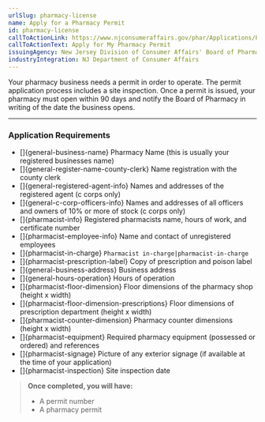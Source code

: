```yaml
---
urlSlug: pharmacy-license
name: Apply for a Pharmacy Permit
id: pharmacy-license
callToActionLink: https://www.njconsumeraffairs.gov/phar/Applications/Pharmacy-Permit-Application.pdf
callToActionText: Apply for My Pharmacy Permit
issuingAgency: New Jersey Division of Consumer Affairs' Board of Pharmacy
industryIntegration: NJ Department of Consumer Affairs
---
```


Your pharmacy business needs a permit in order to operate. The permit application process includes a site inspection. Once a permit is issued, your pharmacy must open within 90 days and notify the Board of Pharmacy in writing of the date the business opens.

---

### Application Requirements

- []{general-business-name} Pharmacy Name (this is usually your registered businesses name)
- []{general-register-name-county-clerk} Name registration with the county clerk
- []{general-registered-agent-info} Names and addresses of the registered agent (c corps only)
- []{general-c-corp-officers-info} Names and addresses of all officers and owners of 10% or more of stock (c corps only)
- []{pharmacist-info} Registered pharmacists name, hours of work, and certificate number
- []{pharmacist-employee-info} Name and contact of unregistered employees
- []{pharmacist-in-charge} `Pharmacist in-charge|pharmacist-in-charge`
- []{pharmacist-prescription-label} Copy of prescription and poison label
- []{general-business-address} Business address
- []{general-hours-operation} Hours of operation
- []{pharmacist-floor-dimension} Floor dimensions of the pharmacy shop (height x width)
- []{pharmacist-floor-dimension-prescriptions} Floor dimensions of prescription department (height x width)
- []{pharmacist-counter-dimension} Pharmacy counter dimensions (height x width)
- []{pharmacist-equipment} Required pharmacy equipment (possessed or ordered) and references
- []{pharmacist-signage} Picture of any exterior signage (if available at the time of your application)
- []{pharmacist-inspection} Site inspection date

> **Once completed, you will have:**
>
> - A permit number
> - A pharmacy permit
